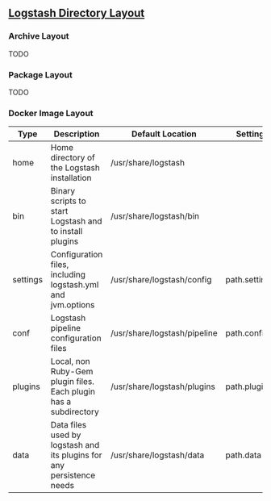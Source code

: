 ## [Logstash Directory Layout](https://www.elastic.co/guide/en/logstash/current/dir-layout.html)

### Archive Layout

TODO

### Package Layout

TODO

### Docker Image Layout

| Type     | Description                                                             | Default Location             | Setting        |
|----------|-------------------------------------------------------------------------|------------------------------|----------------|
| home     | Home directory of the Logstash installation                             | /usr/share/logstash          |                |
| bin      | Binary scripts to start Logstash and to install plugins                 | /usr/share/logstash/bin      |                |
| settings | Configuration files, including logstash\.yml and jvm\.options           | /usr/share/logstash/config   | path\.settings |
| conf     | Logstash pipeline configuration files                                   | /usr/share/logstash/pipeline | path\.config   |
| plugins  | Local, non Ruby\-Gem plugin files\. Each plugin has a subdirectory      | /usr/share/logstash/plugins  | path\.plugins  |
| data     | Data files used by logstash and its plugins for any persistence needs   | /usr/share/logstash/data     | path\.data     |
